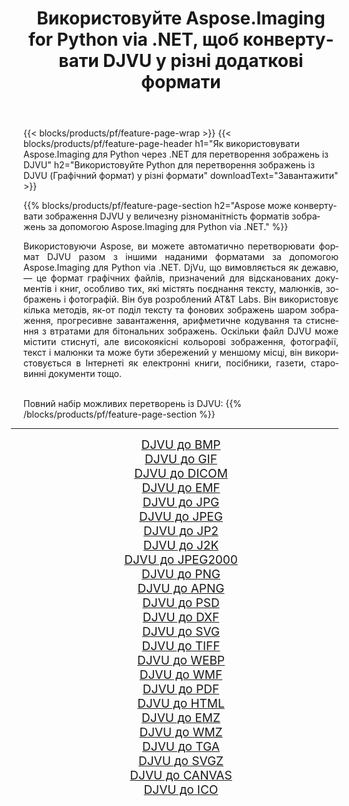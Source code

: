 ﻿---
title: Використовуйте Aspose.Imaging for Python via .NET, щоб конвертувати DJVU у різні додаткові формати 
weight: 3920
url: /uk/python-net/conversion/from/djvu 
lang: uk
langdirlevel: 2
locales: zh-hans,ja,it,ru,de,es,fr,nl,id,lt,pl,pt,vi,tr,ko,zh-hant,ar,hi,th,sv,cs,uk,he
description: Ви можете швидко трансформувати DJVU(Графічний формат) у різні формати за допомогою Aspose.Imaging для Python via .NET.
---

{{< blocks/products/pf/feature-page-wrap >}}
{{< blocks/products/pf/feature-page-header h1="Як використовувати Aspose.Imaging для Python через .NET для перетворення зображень із DJVU" h2="Використовуйте Python для перетворення зображень із DJVU (Графічний формат) у різні формати" downloadText="Завантажити" >}}


{{% blocks/products/pf/feature-page-section  h2="Aspose може конвертувати зображення DJVU у величезну різноманітність форматів зображень за допомогою Aspose.Imaging для Python via .NET." %}}
<p align=justify>Використовуючи Aspose, ви можете автоматично перетворювати формат DJVU разом з іншими наданими форматами за допомогою Aspose.Imaging для Python via .NET. DjVu, що вимовляється як дежавю, — це формат графічних файлів, призначений для відсканованих документів і книг, особливо тих, які містять поєднання тексту, малюнків, зображень і фотографій. Він був розроблений AT&T Labs. Він використовує кілька методів, як-от поділ тексту та фонових зображень шаром зображення, прогресивне завантаження, арифметичне кодування та стиснення з втратами для бітональних зображень. Оскільки файл DJVU може містити стиснуті, але високоякісні кольорові зображення, фотографії, текст і малюнки та може бути збережений у меншому місці, він використовується в Інтернеті як електронні книги, посібники, газети, старовинні документи тощо.</p>
<br/>
Повний набір можливих перетворень із DJVU:
{{% /blocks/products/pf/feature-page-section %}}
<div class="container-fluid productfamilypage bg-gray">
    <div class="convertypes bg-gray agp-content section">
        <div class="container">
		<hr style="margin-left:-20px;"/>
		<div class="row other-converters" style="gap: 10px;font-size: 19px;text-align:center;">
		    <div class='col-md-2 other-converter remove-lp remove-rp'><a href="/imaging/uk/python-net/conversion/djvu-to-bmp" style="padding:15px;">DJVU до BMP</a></div><div class='col-md-2 other-converter remove-lp remove-rp'><a href="/imaging/uk/python-net/conversion/djvu-to-gif" style="padding:15px;">DJVU до GIF</a></div><div class='col-md-2 other-converter remove-lp remove-rp'><a href="/imaging/uk/python-net/conversion/djvu-to-dicom" style="padding:15px;">DJVU до DICOM</a></div><div class='col-md-2 other-converter remove-lp remove-rp'><a href="/imaging/uk/python-net/conversion/djvu-to-emf" style="padding:15px;">DJVU до EMF</a></div><div class='col-md-2 other-converter remove-lp remove-rp'><a href="/imaging/uk/python-net/conversion/djvu-to-jpg" style="padding:15px;">DJVU до JPG</a></div><div class='col-md-2 other-converter remove-lp remove-rp'><a href="/imaging/uk/python-net/conversion/djvu-to-jpeg" style="padding:15px;">DJVU до JPEG</a></div><div class='col-md-2 other-converter remove-lp remove-rp'><a href="/imaging/uk/python-net/conversion/djvu-to-jp2" style="padding:15px;">DJVU до JP2</a></div><div class='col-md-2 other-converter remove-lp remove-rp'><a href="/imaging/uk/python-net/conversion/djvu-to-j2k" style="padding:15px;">DJVU до J2K</a></div><div class='col-md-2 other-converter remove-lp remove-rp'><a href="/imaging/uk/python-net/conversion/djvu-to-jpeg2000" style="padding:15px;">DJVU до JPEG2000</a></div><div class='col-md-2 other-converter remove-lp remove-rp'><a href="/imaging/uk/python-net/conversion/djvu-to-png" style="padding:15px;">DJVU до PNG</a></div><div class='col-md-2 other-converter remove-lp remove-rp'><a href="/imaging/uk/python-net/conversion/djvu-to-apng" style="padding:15px;">DJVU до APNG</a></div><div class='col-md-2 other-converter remove-lp remove-rp'><a href="/imaging/uk/python-net/conversion/djvu-to-psd" style="padding:15px;">DJVU до PSD</a></div><div class='col-md-2 other-converter remove-lp remove-rp'><a href="/imaging/uk/python-net/conversion/djvu-to-dxf" style="padding:15px;">DJVU до DXF</a></div><div class='col-md-2 other-converter remove-lp remove-rp'><a href="/imaging/uk/python-net/conversion/djvu-to-svg" style="padding:15px;">DJVU до SVG</a></div><div class='col-md-2 other-converter remove-lp remove-rp'><a href="/imaging/uk/python-net/conversion/djvu-to-tiff" style="padding:15px;">DJVU до TIFF</a></div><div class='col-md-2 other-converter remove-lp remove-rp'><a href="/imaging/uk/python-net/conversion/djvu-to-webp" style="padding:15px;">DJVU до WEBP</a></div><div class='col-md-2 other-converter remove-lp remove-rp'><a href="/imaging/uk/python-net/conversion/djvu-to-wmf" style="padding:15px;">DJVU до WMF</a></div><div class='col-md-2 other-converter remove-lp remove-rp'><a href="/imaging/uk/python-net/conversion/djvu-to-pdf" style="padding:15px;">DJVU до PDF</a></div><div class='col-md-2 other-converter remove-lp remove-rp'><a href="/imaging/uk/python-net/conversion/djvu-to-html" style="padding:15px;">DJVU до HTML</a></div><div class='col-md-2 other-converter remove-lp remove-rp'><a href="/imaging/uk/python-net/conversion/djvu-to-emz" style="padding:15px;">DJVU до EMZ</a></div><div class='col-md-2 other-converter remove-lp remove-rp'><a href="/imaging/uk/python-net/conversion/djvu-to-wmz" style="padding:15px;">DJVU до WMZ</a></div><div class='col-md-2 other-converter remove-lp remove-rp'><a href="/imaging/uk/python-net/conversion/djvu-to-tga" style="padding:15px;">DJVU до TGA</a></div><div class='col-md-2 other-converter remove-lp remove-rp'><a href="/imaging/uk/python-net/conversion/djvu-to-svgz" style="padding:15px;">DJVU до SVGZ</a></div><div class='col-md-2 other-converter remove-lp remove-rp'><a href="/imaging/uk/python-net/conversion/djvu-to-canvas" style="padding:15px;">DJVU до CANVAS</a></div><div class='col-md-2 other-converter remove-lp remove-rp'><a href="/imaging/uk/python-net/conversion/djvu-to-ico" style="padding:15px;">DJVU до ICO</a></div>
                </div>
        </div>
    </div>
</div>
<br/>

